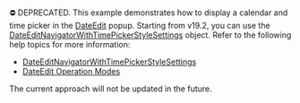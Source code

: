 ⛔ DEPRECATED. This example demonstrates how to display a calendar and time picker in the [DateEdit](https://docs.devexpress.com/WPF/DevExpress.Xpf.Editors.DateEdit) popup. Starting from v19.2, you can use the [DateEditNavigatorWithTimePickerStyleSettings](https://docs.devexpress.com/WPF/DevExpress.Xpf.Editors.DateEditNavigatorWithTimePickerStyleSettings) object. Refer to the following help topics for more information:

- [DateEditNavigatorWithTimePickerStyleSettings](https://docs.devexpress.com/WPF/DevExpress.Xpf.Editors.DateEditNavigatorWithTimePickerStyleSettings)
- [DateEdit Operation Modes](https://docs.devexpress.com/WPF/116793/controls-and-libraries/data-editors/common-features/editor-operation-modes/dateedit)

The current approach will not be updated in the future.
